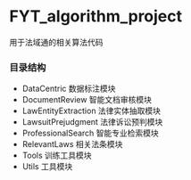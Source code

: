# FYT_algorithm_project
用于法域通的相关算法代码

### 目录结构
- DataCentric 数据标注模块
- DocumentReview 智能文档审核模块
- LawEntityExtraction 法律实体抽取模块
- LawsuitPrejudgment 法律诉讼预判模块
- ProfessionalSearch 智能专业检索模块
- RelevantLaws 相关法条模块
- Tools 训练工具模块
- Utils 工具模块
